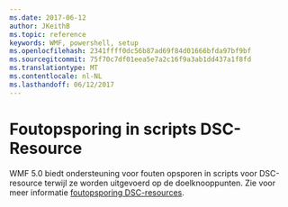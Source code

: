 ```yaml
---
ms.date: 2017-06-12
author: JKeithB
ms.topic: reference
keywords: WMF, powershell, setup
ms.openlocfilehash: 2341ffff0dc56b87ad69f84d01666bfda97bf9bf
ms.sourcegitcommit: 75f70c7df01eea5e7a2c16f9a3ab1dd437a1f8fd
ms.translationtype: MT
ms.contentlocale: nl-NL
ms.lasthandoff: 06/12/2017
---
```

# <a name="dsc-resource-script-debugging"></a>Foutopsporing in scripts DSC-Resource

WMF 5.0 biedt ondersteuning voor fouten opsporen in scripts voor DSC-resource terwijl ze worden uitgevoerd op de doelknooppunten.
Zie voor meer informatie [foutopsporing DSC-resources](https://msdn.microsoft.com/powershell/dsc/debugresource).

